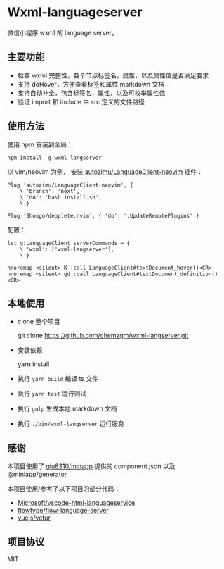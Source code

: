 # Wxml-languageserver

微信小程序 wxml 的 language server。

## 主要功能

* 检查 wxml 完整性，各个节点标签名，属性，以及属性值是否满足要求
* 支持 doHover，方便查看标签和属性 markdown 文档
* 支持自动补全，包含标签名，属性，以及可枚举属性值
* 验证 import 和 include 中 src 定义的文件路径

## 使用方法

使用 npm 安装到全局：

    npm install -g wxml-langserver

以 vim/neovim 为例， 安装 [autozimu/LanguageClient-neovim](https://github.com/autozimu/LanguageClient-neovim) 插件：

```vim
Plug 'autozimu/LanguageClient-neovim', {
    \ 'branch': 'next',
    \ 'do': 'bash install.sh',
    \ }

Plug 'Shougo/deoplete.nvim', { 'do': ':UpdateRemotePlugins' }
```

配置：

```vim
let g:LanguageClient_serverCommands = {
    \ 'wxml': ['wxml-langserver'],
    \ }

nnoremap <silent> K :call LanguageClient#textDocument_hover()<CR>
nnoremap <silent> gd :call LanguageClient#textDocument_definition()<CR>
```

## 本地使用

* clone 整个项目

    git clone https://github.com/chemzqm/wxml-langserver.git

* 安装依赖

    yarn install

* 执行 `yarn build` 编译 ts 文件
* 执行 `yarn test` 运行测试
* 执行 `gulp` 生成本地 markdown 文档
* 执行 `./bin/wxml-langserver` 运行服务

## 感谢

本项目使用了 [qiu8310/minapp](https://github.com/qiu8310/minapp) 提供的
component.json 以及 [@miniapp/generator](https://github.com/qiu8310/minapp/tree/master/packages/minapp-generator)

本项目使用/参考了以下项目的部分代码：

* [Microsoft/vscode-html-languageservice](https://github.com/Microsoft/vscode-html-languageservice)
* [flowtype/flow-language-server](https://github.com/flowtype/flow-language-server)
* [vuejs/vetur](https://github.com/vuejs/vetur)

## 项目协议

MIT
